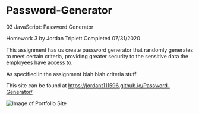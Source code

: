 # Password-Generator
03 JavaScript: Password Generator

Homework 3 by Jordan Triplett
Completed 07/31/2020

This assignment has us create password generator that randomly generates to meet certain criteria, providing greater security to the sensitive data the employees have access to.

As specified in the assignment blah blah criteria stuff.

This site can be found at https://jordant111596.github.io/Password-Generator/

![Image of Portfolio Site](link.png?raw=true "Image of the Deployed Portfolio")